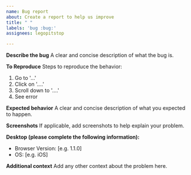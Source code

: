 ```yaml
---
name: Bug report
about: Create a report to help us improve
title: " "
labels: 'bug :bug:'
assignees: legopitstop

---
```


**Describe the bug**
A clear and concise description of what the bug is.

**To Reproduce**
Steps to reproduce the behavior:
1. Go to '...'
2. Click on '....'
3. Scroll down to '....'
4. See error

**Expected behavior**
A clear and concise description of what you expected to happen.

**Screenshots**
If applicable, add screenshots to help explain your problem.

**Desktop (please complete the following information):**
 - Browser Version: [e.g. 1.1.0]
 - OS: [e.g. iOS]

**Additional context**
Add any other context about the problem here.